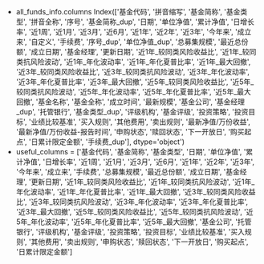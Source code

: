 - all_funds_info.columns
  Index(['基金代码', '拼音缩写', '基金简称', '基金类型', '拼音全称', '序号', '基金简称_dup', '日期', '单位净值',
  '累计净值', '日增长率', '近1周', '近1月', '近3月', '近6月', '近1年', '近2年', '近3年', '今年来',
  '成立来', '自定义', '手续费', '序号_dup', '单位净值_dup', '总募集规模', '最近总份额', '成立日期',
  '基金经理', '更新日期', '近1年_较同类风险收益比', '近1年_较同类抗风险波动', '近1年_年化波动率',
  '近1年_年化夏普比率', '近1年_最大回撤', '近3年_较同类风险收益比', '近3年_较同类抗风险波动', '近3年_年化波动率',
  '近3年_年化夏普比率', '近3年_最大回撤', '近5年_较同类风险收益比', '近5年_较同类抗风险波动', '近5年_年化波动率',
  '近5年_年化夏普比率', '近5年_最大回撤', '基金名称', '基金全称', '成立时间', '最新规模', '基金公司',
  '基金经理_dup', '托管银行', '基金类型_dup', '评级机构', '基金评级', '投资策略', '投资目标',
  '业绩比较基准', '买入规则', '其他费用', '卖出规则', '最新净值/万份收益', '最新净值/万份收益-报告时间', '申购状态',
  '赎回状态', '下一开放日', '购买起点', '日累计限定金额', '手续费_dup'],
  dtype='object')
- useful_columns = ['基金代码', '基金简称', '基金类型', '日期', '单位净值',
  '累计净值', '日增长率', '近1周', '近1月', '近3月', '近6月', '近1年', '近2年', '近3年', '今年来',
  '成立来', '手续费', '总募集规模', '最近总份额', '成立日期',
  '基金经理', '更新日期', '近1年_较同类风险收益比', '近1年_较同类抗风险波动', '近1年_年化波动率',
  '近1年_年化夏普比率', '近1年_最大回撤', '近3年_较同类风险收益比', '近3年_较同类抗风险波动', '近3年_年化波动率',
  '近3年_年化夏普比率', '近3年_最大回撤', '近5年_较同类风险收益比', '近5年_较同类抗风险波动', '近5年_年化波动率',
  '近5年_年化夏普比率', '近5年_最大回撤', '基金公司',
  '托管银行', '评级机构', '基金评级', '投资策略', '投资目标',
  '业绩比较基准', '买入规则', '其他费用', '卖出规则', '申购状态',
  '赎回状态', '下一开放日', '购买起点', '日累计限定金额']